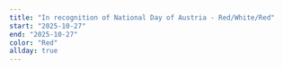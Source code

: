 ```yaml
---
title: "In recognition of National Day of Austria - Red/White/Red"
start: "2025-10-27"
end: "2025-10-27"
color: "Red"
allday: true
---
```


